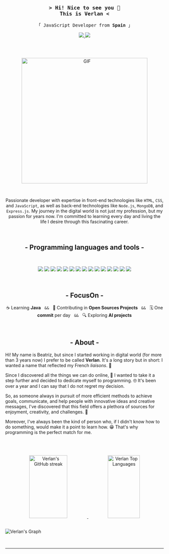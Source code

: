 <!-- Intro --> 
<h3 align="center">
  <samp>
    > Hi! Nice to see you 👋 <br> This is
      <b>Verlan</b> <
  </samp>
</h3>

<p align="center">
  <samp>
  「 JavaScript Developer from <b>Spain</b> 」
  </samp>
</p>

<!-- <a href="https://git.io/typing-svg"><img src="https://readme-typing-svg.herokuapp.com?font=Cascadia+Code&pause=1000&color=38A19C&random=false&width=435&lines=Verlan" alt="Typing SVG" /></a>-->

<p align="center">
  <a href="https://www.linkedin.com/in/beatriz-martinez-larrucea/">
    <img src="https://img.shields.io/static/v1?label=&message=LinkedIn&color=blue&logo=Linkedin&logoColor=white&style=for-the-badge">
  </a>
  <a href="mailto:bemart93@gmail.com">
    <img src="https://img.shields.io/static/v1?label=&message=Gmail&color=DC143C&logo=Gmail&logoColor=white&style=for-the-badge">
  </a>
</p>

<br>
<br>

<p align="center">
  <!--<img width="25%" align="right" alt="GIF" src="https://i.pinimg.com/564x/35/33/fa/3533fa8ee3c597ebc833357920476e79.jpg"/>-->
  <img width="400" alt= "GIF" src="https://media.giphy.com/media/LMcB8XospGZO8UQq87/giphy.gif" />
</p>
<br>
<p align=center>
  Passionate developer with expertise in front-end technologies like <code>HTML</code>, <code>CSS</code>, and <code>JavaScript</code>, as well as back-end technologies like <code>Node.js</code>, <code>MongoDB</code>, and <code>Express.js</code>. My journey in the digital world is not just my profession, but my passion for years now. I'm committed to learning every day and living the life I desire through this fascinating career. 
</p>
<br>

<!--<p align="center">
  <a href="#about">About</a> &#xa0; | &#xa0;
  <a href="#what-im-focused-on-2024">FocusOn</a> &#xa0; | &#xa0;
  <a href="#what-im-looking-for">Expectations</a>
</p> -->

<h2 align="center" id="languages">
  - Programming languages and tools -
</h2>
<br>
<p align="center">
  <img src="https://img.shields.io/badge/HTML5-E34F26?style=for-the-badge&logo=html5&logoColor=white" />
  <img src="https://img.shields.io/badge/CSS3-1572B6?style=for-the-badge&logo=css3&logoColor=white"/>
  <img src="https://img.shields.io/static/v1?label=&message=JavaScript&color=e8d44d&logo=javascript&logoColor=white&style=for-the-badge"/>
  <img src="https://img.shields.io/static/v1?label=&message=TypeScript&color=007acc&logo=typescript&logoColor=white&style=for-the-badge"/>
  <img src="https://img.shields.io/badge/-React-61DBFB?style=for-the-badge&labelColor=black&logo=react&logoColor=61DBFB"/>
  <img src="https://img.shields.io/badge/Angular-d6002f?style=for-the-badge&labelColor=black&logo=angular&logoColor=d6002f"/>
  <img src="https://img.shields.io/badge/Nodejs-3C873A?style=for-the-badge&labelColor=black&logo=node.js&logoColor=3C873A"/>
  <img src="https://img.shields.io/badge/Express.js-000000?style=for-the-badge&logo=express&logoColor=white"/>
  <img src="https://img.shields.io/badge/MongoDB-4EA94B?style=for-the-badge&logo=mongodb&logoColor=white"/>
  <img src="https://img.shields.io/badge/Sass-CC6699?style=for-the-badge&logo=sass&logoColor=white"/>
  <img src="https://img.shields.io/badge/Tailwind_CSS-092749?style=for-the-badge&logo=tailwindcss&logoColor=06B6D4&labelColor=000000"/>
  <img src="https://img.shields.io/badge/Markdown-000000?style=for-the-badge&logo=markdown&logoColor=white"/>
  <img src="https://img.shields.io/badge/Redux-593D88?style=for-the-badge&logo=redux&logoColor=white"/>
  <img src="https://img.shields.io/badge/Visual_Studio-0078d7?style=for-the-badge&logo=visual%20studio&logoColor=white"/>
  <img src="https://img.shields.io/badge/Git-F05032?style=for-the-badge&logo=git&logoColor=white"/>
</p>
<br>

<h2 align="center">
 - FocusOn -
</h2>
<p align="center">
  ☕ Learning <b>Java</b> &#xa0; <code>&&</code> &#xa0
  👯 Contributing in <b>Open Sources Projects </b> &#xa0; <code>&&</code> &#xa0
  🗓️ One <b>commit</b> per day &#xa0; <code>&&</code> &#xa0
  🔍 Exploring <b>AI projects</b>
</p>

<br>

<h2 align="center">
  - About -
</h2>

Hi! My name is Beatriz, but since I started working in digital world (for more than 3 years now) I prefer to be called **Verlan**. It's a long story but in short: I wanted a name that reflected my French *liaisons*. 🥐

Since I discovered all the things we can do online, 🤯 I wanted to take it a step further and decided to dedicate myself to programming. 🤓 It's been over a year and I can say that I do not regret my decision.

So, as someone always in pursuit of more efficient methods to achieve goals, communicate, and help people with innovative ideas and creative messages, I've discovered that this field offers a plethora of sources for enjoyment, creativity, and challenges. 🚀 

Moreover, I've always been the kind of person who, if I didn't know how to do something, would make it a point to learn how. 😁 That's why programming is the perfect match for me.

<br>

<!--## What I'm focused on 2024

- **Learning Java**. I believe it will complement my profile and provide me with additional resources to tackle new challenges.
- Contributing in **Open Source projects** because it's a great way to keep learning and collaborating with the community.
- **One commit** per day. I'm totally onboard with that (except maybe if I'm going travelling somewhere).
- Exploring **AI project**. I'm so curious about that.
- And of course, **enhancing my programming skills**. -->

<!--## What I'm looking for ##

Time, travelling, joy... 

These are few things that can sometimes feel just out of reach amidst the hustle of work, the weight of expectations, and the complexity of life worrie's. 

I'm on a quest for a fulfilling life, one where continuous learning and personal growth harmonize with moments of joy and adventure. I believe in a balanced life where work and personal aspirations complement each other. It's simple, yet profound: **I'm looking for a good life enriched by constant learning**. 

I think that's more than fair. -->
<br>
<br>
<div align="center">
  <a href="https://github.com/verlandev">
    <img src="https://github-readme-streak-stats.herokuapp.com/?user=verlandev&theme=radical&border=7F3FBF&background=0D1117" alt="Verlan's GitHub streak" height="200px" width="49%"/>
  </a>
  <a href="https://github.com/verlandev">
    <img alt="Verlan Top Languages" src="https://denvercoder1-github-readme-stats.vercel.app/api/top-langs/?username=verlandev&langs_count=8&layout=compact&theme=react&border_color=7F3FBF&bg_color=0D1117&title_color=F85D7F&icon_color=F8D866" height="200px" width="45%"/>
  </a>
</div>
<br>

![Verlan's Graph](https://github-readme-activity-graph.vercel.app/graph?username=verlandev&custom_title=Verlan%20GitHub%20Activity%20Graph&bg_color=0D1117&color=7F3FBF&line=7F3FBF&point=7F3FBF&area_color=FFFFFF&title_color=FFFFFF&area=true)

<br>
<hr>
<br>


<!-- <p align="right">
  <a href="https://github.com/alsiam">
    <img src="https://github-profile-summary-cards.vercel.app/api/cards/profile-details?username=Bemart93&theme=radical" alt="Verlan's GitHub Contribution" width="70%"/>
  </a>
</p> -->



 



<!--</p>
<p align="center">
 <br>
  <h2 align="center">
     Trying to create user experiences: 
  </h2>
  <br>
  <br>
     <p align="center">📱 <strong>Responsive</strong> - 🚀 <strong>Dynamic</strong> - ⚛️ <strong>Different</strong> - 🖐️ <strong>Intuitive</strong> - 💥 <strong>Original</strong> -🛡️ <strong>Secure</strong></p>
      <br>
      <br>
      -->
<!--     <div align="center">
    <a href="https://github.com/Daggy1234">
     <img width="40%" src="https://github-readme-stats.vercel.app/api/top-langs/?username=Bemart93&layout=compact&theme=monokai&hide=glsl" />
  </a>
  </div> -->
</p>
